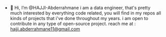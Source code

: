 - 👋 Hi, I’m @HAJJI-Abderrahmane
i am a data engineer, that's pretty much interested by everything code related, you will find in my repos all kinds of projects that i've done throughout my years.
i am open to contribute in any type of open-source project.
reach me at : hajji.abderrahmane11@gmail.com

<!---
HAJJI-Abderrahmane/HAJJI-Abderrahmane is a ✨ special ✨ repository because its `README.md` (this file) appears on your GitHub profile.
You can click the Preview link to take a look at your changes.
--->

